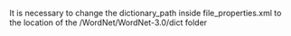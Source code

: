 It is necessary to change the dictionary_path inside file_properties.xml to the location of the /WordNet/WordNet-3.0/dict folder
